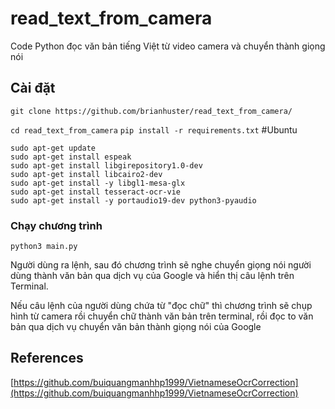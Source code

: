 ﻿# read_text_from_camera
Code Python đọc văn bản tiếng Việt từ video camera và chuyển thành giọng nói
## Cài đặt
```git clone https://github.com/brianhuster/read_text_from_camera/```

```cd read_text_from_camera```
```pip install -r requirements.txt```
#Ubuntu
```
sudo apt-get update
sudo apt-get install espeak
sudo apt-get install libgirepository1.0-dev
sudo apt-get install libcairo2-dev
sudo apt-get install -y libgl1-mesa-glx
sudo apt-get install tesseract-ocr-vie
sudo apt-get install -y portaudio19-dev python3-pyaudio
```

### Chạy chương trình
```python3 main.py```

Người dùng ra lệnh, sau đó chương trình sẽ nghe chuyển giọng nói người dùng thành văn bản qua dịch vụ của Google và hiển thị câu lệnh trên Terminal. 

Nếu câu lệnh của người dùng chứa từ "đọc chữ" thì chương trình sẽ chụp hình từ camera rồi chuyển chữ thành văn bản trên terminal, rồi đọc to văn bản qua dịch vụ chuyển văn bản thành giọng nói của Google

## References
[https://github.com/buiquangmanhhp1999/VietnameseOcrCorrection](https://github.com/buiquangmanhhp1999/VietnameseOcrCorrection)
